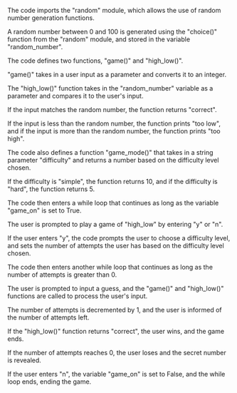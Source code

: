 The code imports the "random" module, which allows the use of random number generation functions.

A random number between 0 and 100 is generated using the "choice()" function from the "random" module, and stored in the variable "random_number".

The code defines two functions, "game()" and "high_low()".

"game()" takes in a user input as a parameter and converts it to an integer. 

The "high_low()" function takes in the "random_number" variable as a parameter and compares it to the user's input.

If the input matches the random number, the function returns "correct". 

If the input is less than the random number, the function prints "too low", and if the input is more than the random number, the function prints "too high".

The code also defines a function "game_mode()" that takes in a string parameter "difficulty" and returns a number based on the difficulty level chosen.

If the difficulty is "simple", the function returns 10, and if the difficulty is "hard", the function returns 5.

The code then enters a while loop that continues as long as the variable "game_on" is set to True. 

The user is prompted to play a game of "high_low" by entering "y" or "n".

If the user enters "y", the code prompts the user to choose a difficulty level, and sets the number of attempts the user has based on the difficulty level chosen.

The code then enters another while loop that continues as long as the number of attempts is greater than 0. 

The user is prompted to input a guess, and the "game()" and "high_low()" functions are called to process the user's input.

The number of attempts is decremented by 1, and the user is informed of the number of attempts left. 

If the "high_low()" function returns "correct", the user wins, and the game ends.

If the number of attempts reaches 0, the user loses and the secret number is revealed.

If the user enters "n", the variable "game_on" is set to False, and the while loop ends, ending the game.



